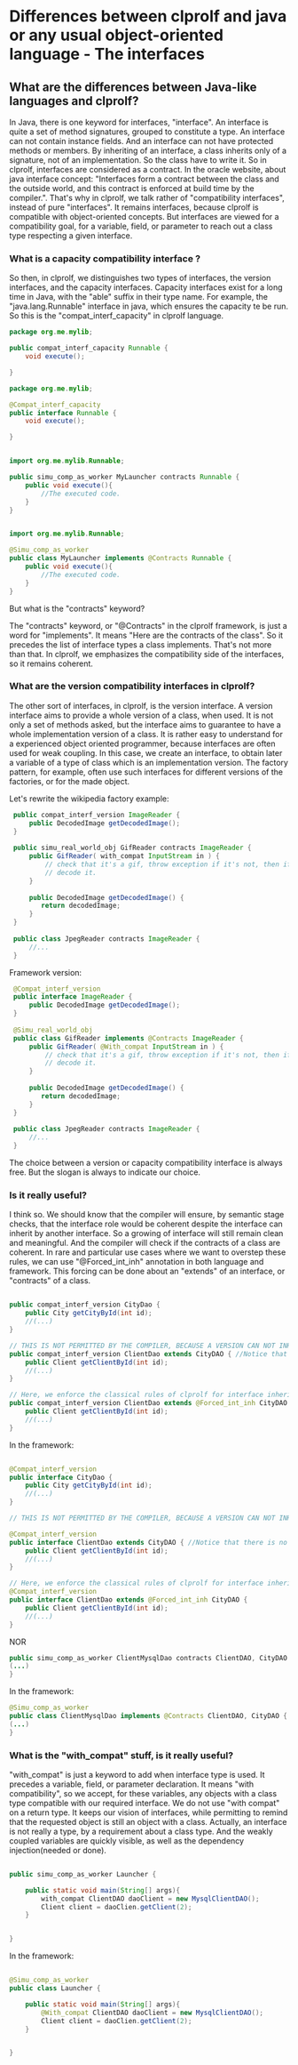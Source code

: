 # Differences between clprolf and java or any usual object-oriented language - The interfaces

## What are the differences between Java-like languages and clprolf?

In Java, there is one keyword for interfaces, "interface". An interface is quite a set of method signatures, grouped to constitute a type. An interface can not contain instance fields. And an interface can not have protected methods or members. By inheriting of an interface, a class inherits only of a signature, not of an implementation.
So the class have to write it. So in clprolf, interfaces are considered as a contract. In the oracle website, about java interface concept: "Interfaces form a contract between the class and the outside world, and this contract is enforced at build time by the compiler.".
That's why in clprolf, we talk rather of "compatibility interfaces", instead of pure "interfaces". It remains interfaces, because clprolf is compatible with object-oriented concepts. But interfaces are viewed for a compatibility goal, for a variable, field, or parameter to reach out a class type respecting a given interface.

### What is a capacity compatibility interface ?

So then, in clprolf, we distinguishes two types of interfaces, the version interfaces, and the capacity interfaces.
Capacity interfaces exist for a long time in Java, with the "able" suffix in their type name. For example, the "java.lang.Runnable" interface in java, which ensures the capacity te be run. So this is the "compat_interf_capacity" in clprolf language.

```java
package org.me.mylib;

public compat_interf_capacity Runnable {
	void execute();

}
```

```java
package org.me.mylib;

@Compat_interf_capacity
public interface Runnable {
	void execute();

}
```

```java

import org.me.mylib.Runnable;

public simu_comp_as_worker MyLauncher contracts Runnable {
	public void execute(){
		//The executed code.
	}
}

```

```java

import org.me.mylib.Runnable;

@Simu_comp_as_worker
public class MyLauncher implements @Contracts Runnable {
	public void execute(){
		//The executed code.
	}
}

```

But what is the "contracts" keyword?

The "contracts" keyword, or "@Contracts" in the clprolf framework, is just a word for "implements". It means "Here are the contracts of the class". So it precedes the list of interface types a class implements. That's not more than that. In clprolf, we emphasizes the compatibility side of the interfaces, so it remains coherent.

### What are the version compatibility interfaces in clprolf?

The other sort of interfaces, in clprolf, is the version interface. A version interface aims to provide a whole version of a class, when used. It is not only a set of methods asked, but the interface aims to guarantee to have a whole implementation version of a class.
It is rather easy to understand for a experienced object oriented programmer, because interfaces are often used for weak coupling. In this case, we create an interface, to obtain later a variable of a type of class which is an implementation version.
The factory pattern, for example, often use such interfaces for different versions of the factories, or for the made object.

Let's rewrite the wikipedia factory example:

```java
 public compat_interf_version ImageReader {
     public DecodedImage getDecodedImage();
 }
 
 public simu_real_world_obj GifReader contracts ImageReader {
     public GifReader( with_compat InputStream in ) {
         // check that it's a gif, throw exception if it's not, then if it is
         // decode it.
     }
 
     public DecodedImage getDecodedImage() {
        return decodedImage;
     }
 }
 
 public class JpegReader contracts ImageReader {
     //...
 }

```

Framework version:

```java
 @Compat_interf_version
 public interface ImageReader {
     public DecodedImage getDecodedImage();
 }
 
 @Simu_real_world_obj
 public class GifReader implements @Contracts ImageReader {
     public GifReader( @With_compat InputStream in ) {
         // check that it's a gif, throw exception if it's not, then if it is
         // decode it.
     }
 
     public DecodedImage getDecodedImage() {
        return decodedImage;
     }
 }
 
 public class JpegReader contracts ImageReader {
     //...
 }

```
The choice between a version or capacity compatibility interface is always free. But the slogan is always to indicate our choice.

### Is it really useful?

I think so. We should know that the compiler will ensure, by semantic stage checks, that the interface role would be coherent despite the interface can inherit by another interface. So a growing of interface will still remain clean and meaningful. And the compiler will check if the contracts of a class are coherent.
In rare and particular use cases where we want to overstep these rules, we can use "@Forced_int_inh" annotation in both language and framework. This forcing can be done about an "extends" of an interface, or "contracts" of a class.

```java

public compat_interf_version CityDao {
	public City getCityById(int id);
	//(...)
}

// THIS IS NOT PERMITTED BY THE COMPILER, BECAUSE A VERSION CAN NOT INHERIT OF ANOTHER VERSION
public compat_interf_version ClientDao extends CityDAO { //Notice that there is no "nature" keyword about the "extends" between interfaces!
	public Client getClientById(int id);
	//(...)
}

// Here, we enforce the classical rules of clprolf for interface inheritance.
public compat_interf_version ClientDao extends @Forced_int_inh CityDAO {
	public Client getClientById(int id);
	//(...)
}

```

In the framework:

```java

@Compat_interf_version
public interface CityDao {
	public City getCityById(int id);
	//(...)
}

// THIS IS NOT PERMITTED BY THE COMPILER, BECAUSE A VERSION CAN NOT INHERIT OF ANOTHER VERSION

@Compat_interf_version
public interface ClientDao extends CityDAO { //Notice that there is no "nature" keyword about the "extends" between interfaces!
	public Client getClientById(int id);
	//(...)
}

// Here, we enforce the classical rules of clprolf for interface inheritance.
@Compat_interf_version
public interface ClientDao extends @Forced_int_inh CityDAO {
	public Client getClientById(int id);
	//(...)
}

```

NOR

```java
public simu_comp_as_worker ClientMysqlDao contracts ClientDAO, CityDAO { //THIS IS NOT ALLOWED BY THE COMPILER. WE CAN NOT IMPLEMENT TWO VERSION INTERFACES, BECAUSE WE CAN NOT BE TWO VERSIONS AT THE SAME TIME!
(...)
}

```

In the framework:

```java
@Simu_comp_as_worker
public class ClientMysqlDao implements @Contracts ClientDAO, CityDAO { //THIS IS NOT ALLOWED BY THE COMPILER. WE CAN NOT IMPLEMENT TWO VERSION INTERFACES, BECAUSE WE CAN NOT BE TWO VERSIONS AT THE SAME TIME!
(...)
}

```

### What is the "with_compat" stuff, is it really useful?

"with_compat" is just a keyword to add when interface type is used. It precedes a variable, field, or parameter declaration. It means "with compatibility", so we accept, for these variables, any objects with a class type compatible with our required interface. We do not use "with compat" on a return type. It keeps our vision of interfaces, while permitting to remind that the requested object is still an object with a class. Actually, an interface is not really a type, by a requirement about a class type. And the weakly coupled variables are quickly visible, as well as the dependency injection(needed or done).

```java

public simu_comp_as_worker Launcher {

	public static void main(String[] args){
		with_compat ClientDAO daoClient = new MysqlClientDAO();
		Client client = daoClien.getClient(2);
	}


}
```

In the framework:

```java

@Simu_comp_as_worker
public class Launcher {

	public static void main(String[] args){
		@With_compat ClientDAO daoClient = new MysqlClientDAO();
		Client client = daoClien.getClient(2);
	}


}

```